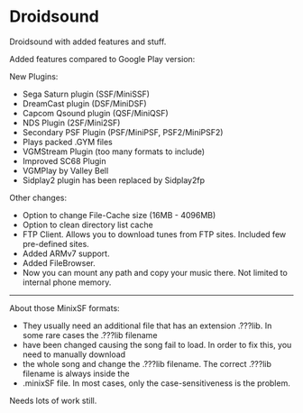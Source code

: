 Droidsound
==========

Droidsound with added features and stuff. 

Added features compared to Google Play version:
 
 New Plugins:

 * Sega Saturn plugin (SSF/MiniSSF)
 * DreamCast plugin (DSF/MiniDSF)
 * Capcom Qsound plugin (QSF/MiniQSF)
 * NDS Plugin (2SF/Mini2SF)
 * Secondary PSF Plugin (PSF/MiniPSF, PSF2/MiniPSF2)
 * Plays packed .GYM files
 * VGMStream Plugin (too many formats to include)
 * Improved SC68 Plugin
 * VGMPlay by Valley Bell
 * Sidplay2 plugin has been replaced by Sidplay2fp

Other changes:
 
 * Option to change File-Cache size (16MB - 4096MB)
 * Option to clean directory list cache
 * FTP Client. Allows you to download tunes from FTP sites. Included few pre-defined sites.
 * Added ARMv7 support.
 * Added FileBrowser.
 *  Now you can mount any path and copy your music there. Not limited to internal phone memory.
 
--------------------------------------------------------------------------------------------
 About those MinixSF formats:
 
 * They usually need an additional file that has an extension .???lib. In some rare cases the .???lib filename
 * have been changed causing the song fail to load. In order to fix this, you need to manually download
 * the whole song and change the .???lib filename. The correct .???lib filename is always inside the
 * .minixSF file. In most cases, only the case-sensitiveness is the problem.

Needs lots of work still. 
